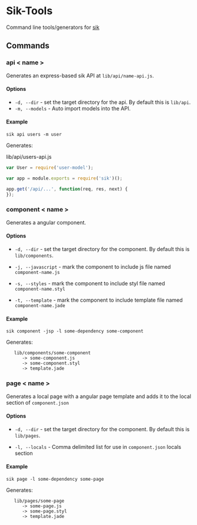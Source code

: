 # Sik-Tools

Command line tools/generators for [sik](http://github.com/rschmukler/sik)

## Commands

### api < name >

Generates an express-based sik API at `lib/api/name-api.js`.

#### Options

* `-d, --dir` - set the target directory for the api. By default this is
  `lib/api`.
* `-m, --models` - Auto import models into the API.

#### Example

```
sik api users -m user
```

Generates:

lib/api/users-api.js

```js
var User = require('user-model');

var app = module.exports = require('sik')();

app.get('/api/...', function(req, res, next) {
});
```

### component < name >

Generates a angular component.


#### Options

* `-d, --dir` - set the target directory for the component. By default this is
  `lib/components`.

* `-j, --javascript` - mark the component to include js file named
  `component-name.js`

* `-s, --styles` - mark the component to include styl file named
  `component-name.styl`

* `-t, --template` - mark the component to include template file named
  `component-name.jade`

#### Example

    sik component -jsp -l some-dependency some-component

Generates:

       lib/components/some-component
          -> some-component.js
          -> some-component.styl
          -> template.jade

### page < name >

Generates a local page with a angular page template and adds it to the local section of `component.json`


#### Options

* `-d, --dir` - set the target directory for the component. By default this is
  `lib/pages`.

* `-l, --locals` - Comma delimited list for use in `component.json` 
  locals section


#### Example

    sik page -l some-dependency some-page

Generates:

       lib/pages/some-page
          -> some-page.js
          -> some-page.styl
          -> template.jade
